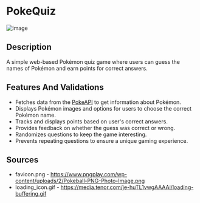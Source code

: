 # PokeQuiz
![image](https://github.com/sanjanalad99/PokeQuiz/assets/133920285/cdce9e1f-f396-4396-8f27-35ccfae01a89)

## Description

A simple web-based Pokémon quiz game where users can guess the names of Pokémon and earn points for correct answers.

## Features And Validations

- Fetches data from the [PokeAPI](https://pokeapi.co/) to get information about Pokémon.
- Displays Pokémon images and options for users to choose the correct Pokémon name.
- Tracks and displays points based on user's correct answers.
- Provides feedback on whether the guess was correct or wrong.
- Randomizes questions to keep the game interesting.
- Prevents repeating questions to ensure a unique gaming experience.

## Sources

- favicon.png - https://www.pngplay.com/wp-content/uploads/2/Pokeball-PNG-Photo-Image.png
- loading_icon.gif - https://media.tenor.com/je-huTL1vwgAAAAi/loading-buffering.gif
